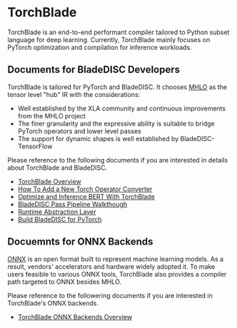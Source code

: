 # TorchBlade

TorchBlade is an end-to-end performant compiler tailored to Python subset
language for deep learning. Currently, TorchBlade mainly focuses on PyTorch
optimization and compilation for inference workloads.

## Documents for BladeDISC Developers

TorchBlade is tailored for PyTorch and BladeDISC. It chooses [MHLO](https://github.com/tensorflow/mlir-hlo) as the tensor level "hub" IR with the considerations:

- Well established by the XLA community and continuous improvements from the MHLO project
- The finer granularity and the expressive ability is suitable to bridge PyTorch operators and lower level passes
- The support for dynamic shapes is well established by BladeDISC-TensorFlow

Please reference to the following documents if you are interested in details about TorchBlade and BladeDISC.

- [TorchBlade Overview](/docs/developers/bladedisc_torch_overview.md)
- [How To Add a New Torch Operator Converter](/docs/developers/torch_add_a_new_converter.md)
- [Optimize and Inference BERT With TorchBlade](/docs/tutorials/torch_bert_inference.md)
- [BladeDISC Pass Pipeline Walkthough](/docs/developers/pass_pipeline.md)
- [Runtime Abstraction Layer](/docs/developers/runtime_abstraction_layer.md)
- [Build BladeDISC for PyTorch](/docs/build_from_source.md#build-bladedisc-for-pytorch.md)

## Docuemnts for ONNX Backends

[ONNX](https://onnx.ai/) is an open format built to represent machine learning models.
As a result, vendors' accelerators and hardware widely adopted it. To make users feasible to various ONNX tools, TorchBlade also provides a compiler path targeted to ONNX besides MHLO.

Please reference to the followering documents if you are interested in TorchBlade's ONNX backends.

- [TorchBlade ONNX Backends Overview](docs/onnx_backends.md)